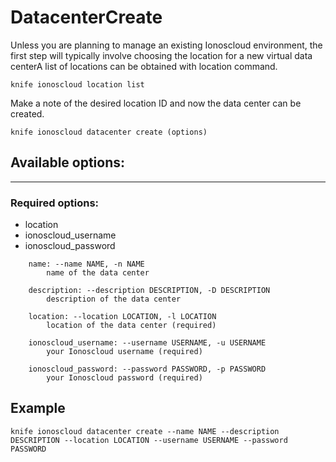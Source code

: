 # DatacenterCreate

Unless you are planning to manage an existing Ionoscloud environment, the first step will typically involve choosing the location for a new virtual data centerA list of locations can be obtained with location command.

	knife ionoscloud location list

Make a note of the desired location ID and now the data center can be created.


    knife ionoscloud datacenter create (options)


## Available options:
---

### Required options:
* location
* ionoscloud_username
* ionoscloud_password

```
    name: --name NAME, -n NAME
        name of the data center

    description: --description DESCRIPTION, -D DESCRIPTION
        description of the data center

    location: --location LOCATION, -l LOCATION
        location of the data center (required)

    ionoscloud_username: --username USERNAME, -u USERNAME
        your Ionoscloud username (required)

    ionoscloud_password: --password PASSWORD, -p PASSWORD
        your Ionoscloud password (required)

```

## Example

    knife ionoscloud datacenter create --name NAME --description DESCRIPTION --location LOCATION --username USERNAME --password PASSWORD
